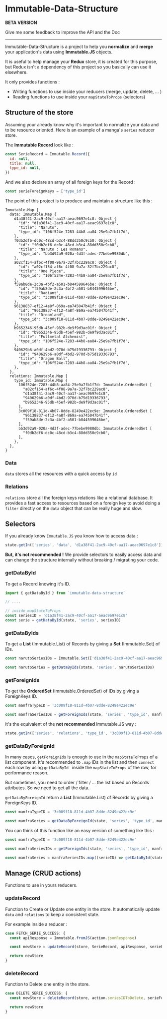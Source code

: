 # Immutable-Data-Structure

**BETA VERSION**

Give me some feedback to improve the API and the Doc

---

Immutable-Data-Structure is a project to help you **normalize** and **merge** your application's data using **Immutable.JS** objects.

It is useful to help manage your **Redux** store, it is created for this purpose, but Redux isn't a dependency of this project so you basically can use it elsewhere.

It only provides functions :

* Writing functions to use inside your reducers (merge, update, delete, … )
* Reading functions to use inside your `mapStateToProps` (selectors)

## Structure of the store

Assuming your already know why it's important to normalize your data and to be resource oriented. Here is an example of a manga's `series` reducer store.

The **Immutable Record** look like :

```javascript
const SerieRecord = Immutable.Record({
  id: null,
  title: null,
  type_id: null,
})
```
And we also declare an array of all foreign keys for the Record :

```javascript
const serieForeignKeys = ['type_id']
```

The point of this project is to produce and maintain a structure like this :

```
Immutable.Map {
  data: Immutable.Map {
    d1a38f41-2ac9-40cf-aa17-aeac9697e1c8: Object {
      "id": "d1a38f41-2ac9-40cf-aa17-aeac9697e1c8",
      "title": "Naruto",
      "type_id": "106f524e-7283-44b8-aa84-25e9a7fb1f7d",
    },
    f0db2df6-dc0c-48cd-b3c4-88dd350c9cb0: Object {
      "id": "f0db2df6-dc0c-48cd-b3c4-88dd350c9cb0",
      "title": "Naruto : Les Romans",
      "type_id": "bb3d92a9-020a-4d3f-adec-77bebe9980db",
    },
    a02cf154-af6c-4f08-9a7a-32f7bc229ac8: Object {
      "id": "a02cf154-af6c-4f08-9a7a-32f7bc229ac8",
      "title": "One Piece",
      "type_id": "106f524e-7283-44b8-aa84-25e9a7fb1f7d",
    },
    f59ab8de-2c3a-4bf2-a501-b844599646be: Object {
      "id": "f59ab8de-2c3a-4bf2-a501-b844599646be",
      "title": "Radiant",
      "type_id": "3c009f18-811d-4b07-8dde-8249e422ec9e",
    },
    96138837-ef12-4a8f-869a-ea745047b41f: Object {
      "id": "96138837-ef12-4a8f-869a-ea745047b41f",
      "title": "Dreamland",
      "type_id": "3c009f18-811d-4b07-8dde-8249e422ec9e",
    },
    b9652346-95db-45ef-982b-de9f9d3ac01f: Object {
      "id": "b9652346-95db-45ef-982b-de9f9d3ac01f",
      "title": "Fullmetal Alchemist",
      "type_id": "106f524e-7283-44b8-aa84-25e9a7fb1f7d",
    },
    940629b6-a0df-4bd2-970d-b75d19336793: Object {
      "id": "940629b6-a0df-4bd2-970d-b75d19336793",
      "title": "Dragon Ball",
      "type_id": "106f524e-7283-44b8-aa84-25e9a7fb1f7d",
    },
  },
  relations: Immutable.Map {
    type_id: Immutable.Map {
      106f524e-7283-44b8-aa84-25e9a7fb1f7d: Immutable.OrderedSet [
        "a02cf154-af6c-4f08-9a7a-32f7bc229ac8",
        "d1a38f41-2ac9-40cf-aa17-aeac9697e1c8",
        "940629b6-a0df-4bd2-970d-b75d19336793",
        "b9652346-95db-45ef-982b-de9f9d3ac01f",
      ],
      3c009f18-811d-4b07-8dde-8249e422ec9e: Immutable.OrderedSet [
        "96138837-ef12-4a8f-869a-ea745047b41f",
        "f59ab8de-2c3a-4bf2-a501-b844599646be",
      ],
      bb3d92a9-020a-4d3f-adec-77bebe9980db: Immutable.OrderedSet [
        "f0db2df6-dc0c-48cd-b3c4-88dd350c9cb0",
      ],
    },
  },
}
```

### Data

`data` stores all the resources with a quick access by `id`

### Relations

`relations` store all the foreign keys relations like a relational database. It provides a fast access to resources based on a foreign key to avoid doing a `filter` directly on the `data` object that can be really huge and slow.

## Selectors

If you already know `Immutable.JS` you know how to access data :

```javascript
state.getIn(['series', 'data', 'd1a38f41-2ac9-40cf-aa17-aeac9697e1c8'])
```

**But, it's not recommended !** We provide selectors to easily access data and can change the structure internally without breaking / migrating your code.

### getDataById

To get a Record knowing it's ID.

```javascript
import { getDataById } from `immutable-data-structure`

// ....

// inside mapStateToProps
const seriesID = 'd1a38f41-2ac9-40cf-aa17-aeac9697e1c8'
const serie = getDataById(state, 'series', seriesID)
```

### getDataByIds

To get a **List** (Immutable.List) of Records by giving a **Set** (Immutable.Set) of IDs.

```javascript
const narutoSeriesIDs = Immutable.Set(['d1a38f41-2ac9-40cf-aa17-aeac9697e1c8', 'f0db2df6-dc0c-48cd-b3c4-88dd350c9cb0'])

const narutoSeries = getDataByIds(state, 'series', narutoSeriesIDs)
```

### getForeignIds

To get the **OrderedSet** (Immutable.OrderedSet) of IDs by giving a ForeignKeys ID.

```javascript
const manfraTypeID = '3c009f18-811d-4b07-8dde-8249e422ec9e'

const manfraSeriesIDs = getForeignIds(state, 'series', 'type_id', manfraTypeID)
```

It's the equivalent of the **not recommended** Immutable.JS way :

```javascript
state.getIn(['series', 'relations', 'type_id', '3c009f18-811d-4b07-8dde-8249e422ec9e'])
```

### getDataByForeignId

In many cases, `getForeignIds` is enough to use in the `mapStateToProps` of a list component. It's recommended to `.map` IDs in the list and then `connect` each row by using `getDataById ` inside the `mapStateToProps` of the row, for performance reason.

But sometimes, you need to order / filter / … the list based on Records attributes. So we need to get all the data.

`getDataByForeignId` return a **List** (Immutable.List) of Records by giving a ForeignKeys ID.

```javascript
const manfraTypeID = '3c009f18-811d-4b07-8dde-8249e422ec9e'

const manfraSeries = getDataByForeignId(state, 'series', 'type_id', manfraTypeID)
```

You can think of this function like an easy version of something like this :

```javascript
const manfraTypeID = '3c009f18-811d-4b07-8dde-8249e422ec9e'

const manfraSeriesIDs = getForeignIds(state, 'series', 'type_id', manfraTypeID)

const manfraSeries = manfraSeriesIDs.map((serieID) => getDataById(state, 'series', serieID))
```

## Manage (CRUD actions)

Functions to use in yours reducers.

### updateRecord

Function to Create or Update one entity in the store. It automatically update `data` and `relations` to keep a consistent state.

For example inside a reducer :

```javascript
case FETCH_SERIE_SUCCESS: {
  const apiResponse = Immutable.fromJS(action.jsonResponse)

  const newStore = updateRecord(store, SerieRecord, apiResponse, serieForeignKeys)

  return newStore
}
```

### deleteRecord

Function to Delete one entity in the store.

```javascript
case DELETE_SERIE_SUCCESS: {
  const newStore = deleteRecord(store, action.seriesIDToDelete, serieForeignKeys)

  return newStore
}
```
